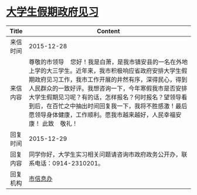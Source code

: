 # <a href="http://www.shangluo.gov.cn/zmhd/ldxxxx.jsp?urltype=leadermail.LeaderMailContentUrl&wbtreeid=1112&leadermailid=3457">大学生假期政府见习</a>
| Title |                                                                                                   Content                                                                                                   |
|:-----:|-------------------------------------------------------------------------------------------------------------------------------------------------------------------------------------------------------------|
| 来信时间  | 2015-12-28                                                                                                                                                                                                  |
| 来信内容  | 尊敬的市领导    您好！我是白萧，是我市镇安县的一名在外地上学的大三学生。近年来，我市积极响应省政府安排大学生假期政府见习工作，我市工作开展的井然有序，深得民心，得到人民群众的一致好评。我想咨询一下，今年寒假我市是否安排大学生假期见习呢？有的话，怎样报名？何时报名？望领导看到后，在百忙之中抽出时间回复我一下，我将不胜感激！最后愿领导身体健康，工作顺利。愿我市越来越好，人民幸福安康！ 此致    敬礼！ |
| 回复时间  | 2015-12-29                                                                                                                                                                                                  |
| 回复内容  | 同学你好，大学生实习相关问题请咨询市政府政务公开办，联系电话：0914-2310201。                                                                                                                                                                |
| 回复机构  | <a href="../../categories/agencies/市信息办.md">市信息办</a>                                                                                                                                                        |